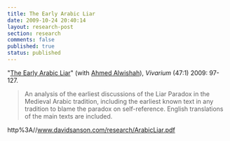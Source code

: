 ```yaml
---
title: The Early Arabic Liar
date: 2009-10-24 20:40:14
layout: research-post
section: research
comments: false
published: true
status: published
---
```


"[The Early Arabic Liar](/research/ArabicLiar.pdf)" (with [Ahmed        Alwishah](http://www.pitzer.edu/academics/faculty/alwishah/index.asp)), *Vivarium* (47:1) 2009: 97-127.
<span class="Z3988" title="url_ver=Z39.88-2004&amp;ctx_ver=Z39.88-2004&amp;rft_id=info%3Adoi/http%3A//dx.doi.org/10.1163/156853408X345909&amp;rft_val_fmt=info%3Aofi%2Ffmt%3Akev%3Amtx%3Ajournal&amp;rft.genre=article&amp;rft.atitle=The%20Early%20Arabic%20Liar%3A%20The%20Liar%20Paradox%20in%20the%20Islamic%20World%20from%20the%20Mid-Ninth%20to%20the%20Mid-Thirteenth%20Centuries%20CE&amp;rft.jtitle=Vivarium&amp;rft.volume=47&amp;rft.issue=1&amp;rft.aufirst=Ahmed&amp;rft.aulast=Alwishah&amp;rft.au=Ahmed%20Alwishah&amp;rft.au=David%20Sanson&amp;rft.date=2009&amp;rft.pages=97%E2%80%93127&amp;rft.issn=0042-7543&amp;rtf-id=http%3A//www.davidsanson.com/research/ArabicLiar.pdf">&nbsp;</span>

> An analysis of the earliest discussions of the Liar Paradox in
> the Medieval Arabic tradition, including the earliest known text in
> any tradition to blame the paradox on self-reference. English
> translations of the main texts are included.


http%3A//www.davidsanson.com/research/ArabicLiar.pdf